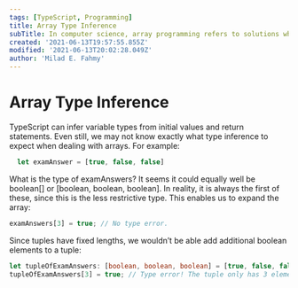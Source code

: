 ```yaml
---
tags: [TypeScript, Programming]
title: Array Type Inference
subTitle: In computer science, array programming refers to solutions which allow the application of operations to an entire set of values at once
created: '2021-06-13T19:57:55.855Z'
modified: '2021-06-13T20:02:28.049Z'
author: 'Milad E. Fahmy'
---
```


# Array Type Inference
<p>
TypeScript can infer variable types from initial values and return statements. Even still, we may not know exactly what type inference to expect when dealing with arrays. For example: </p>


```ts
  let examAnswer = [true, false, false]
```

<p>What is the type of examAnswers? It seems it could equally well be boolean[] or [boolean, boolean, boolean]. In reality, it is always the first of these, since this is the less restrictive type. This enables us to expand the array:</p>

```ts
examAnswers[3] = true; // No type error.
```

<p>Since tuples have fixed lengths, we wouldn’t be able add additional boolean elements to a tuple:</p>

```ts
let tupleOfExamAnswers: [boolean, boolean, boolean] = [true, false, false];
tupleOfExamAnswers[3] = true; // Type error! The tuple only has 3 elements.
```
